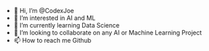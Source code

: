 - 👋 Hi, I’m @CodexJoe
- 👀 I’m interested in AI and ML
- 🌱 I’m currently learning Data Science
- 💞️ I’m looking to collaborate on any AI or Machine Learning Project
- 📫 How to reach me Github

<!---
CodexJoe/CodexJoe is a ✨ special ✨ repository because its `README.md` (this file) appears on your GitHub profile.
You can click the Preview link to take a look at your changes.
--->
